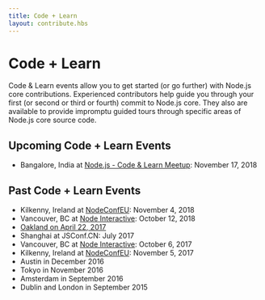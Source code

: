 ```yaml
---
title: Code + Learn
layout: contribute.hbs
---
```


# Code + Learn

Code & Learn events allow you to get started (or go further) with Node.js core contributions. Experienced contributors help guide you through your first (or second or third or fourth) commit to Node.js core. They also are available to provide impromptu guided tours through specific areas of Node.js core source code.

## Upcoming Code + Learn Events

- Bangalore, India at [Node.js - Code & Learn Meetup](https://www.meetup.com/Polyglot-Languages-Runtimes-Java-JVM-nodejs-Swift/events/256057028/): November 17, 2018

## Past Code + Learn Events

- Kilkenny, Ireland at [NodeConfEU](https://www.nodeconf.eu/): November 4, 2018
- Vancouver, BC at [Node Interactive](https://events.linuxfoundation.org/events/node-js-interactive-2018/): October 12, 2018
- [Oakland on April 22, 2017](https://medium.com/the-node-js-collection/code-learn-learn-how-to-contribute-to-node-js-core-8a2dbdf9be45)
- Shanghai at JSConf.CN: July 2017
- Vancouver, BC at [Node Interactive](http://events.linuxfoundation.org/events/node-interactive): October 6, 2017
- Kilkenny, Ireland at [NodeConfEU](http://www.nodeconf.eu/): November 5, 2017
- Austin in December 2016
- Tokyo in November 2016
- Amsterdam in September 2016
- Dublin and London in September 2015
